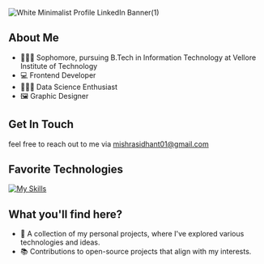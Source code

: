 ![White Minimalist Profile LinkedIn Banner(1)](https://github.com/SidhantCodes/SidhantCodes/assets/127239653/67202ab1-f05a-4b16-8f40-1c41d96f07fb)

## About Me
- 🧑🏼‍🎓 Sophomore, pursuing B.Tech in Information Technology at Vellore Institute of Technology
- 💻 Frontend Developer
- 👨🏼‍💻 Data Science Enthusiast
- 🖼️ Graphic Designer

## Get In Touch

feel free to reach out to me via mishrasidhant01@gmail.com 

## Favorite Technologies

[![My Skills](https://skillicons.dev/icons?i=ps,ai,py,c,cpp,java,html,css,javascript,bootstrap,tailwind,react,angular,django,nodejs)](https://skillicons.dev)

## What you'll find here?
- 🌱 A collection of my personal projects, where I've explored various technologies and ideas.
- 📚 Contributions to open-source projects that align with my interests.

